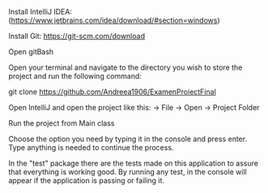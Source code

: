 Install IntelliJ IDEA:
(https://www.jetbrains.com/idea/download/#section=windows)

Install Git: 
https://git-scm.com/download

Open gitBash

Open your terminal and navigate to the directory you wish to store the project and run the following command: 

git clone https://github.com/Andreea1906/ExamenProiectFinal

Open IntelliJ and open the project like this: -> File -> Open -> Project Folder

Run the project from Main class

Choose the option you need by typing it in the console and press enter. Type anything is needed to continue the process.

In the "test" package there are the tests made on this application to assure that everything is working good. 
By running any test, in the console will appear if the application is passing or failing it.
